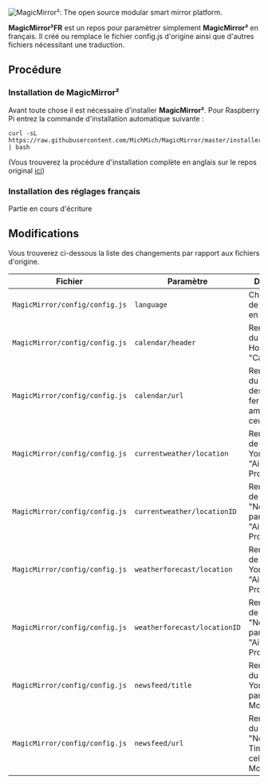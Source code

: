 ![MagicMirror²: The open source modular smart mirror platform. ](https://github.com/MichMich/MagicMirror/blob/master/.github/header.png)

**MagicMirror²FR** est un repos pour paramétrer simplement **MagicMirror²** en français. Il créé ou remplace le fichier config.js d'origine ainsi que d'autres fichiers nécessitant une traduction.

## Procédure

### Installation de MagicMirror²
Avant toute chose il est nécessaire d'installer **MagicMirror²**. Pour Raspberry Pi entrez la commande d'installation automatique suivante :
````
curl -sL https://raw.githubusercontent.com/MichMich/MagicMirror/master/installers/raspberry.sh | bash
````

(Vous trouverez la procédure d'installation complète en anglais sur le repos original [ici](https://github.com/MichMich/MagicMirror))

### Installation des réglages français
Partie en cours d'écriture

## Modifications

Vous trouverez ci-dessous la liste des changements par rapport aux fichiers d'origine.

| **Fichier** | **Paramètre** | **Description** |
| --- | --- | --- |
| `MagicMirror/config/config.js` | `language` | Changement de la langue en français |
| `MagicMirror/config/config.js` | `calendar/header` | Remplacement du titre "US Holidays" par "Calendrier" |
| `MagicMirror/config/config.js` | `calendar/url` | Remplacement du calendrier des jours feriés américains par ceux français |
| `MagicMirror/config/config.js` | `currentweather/location` | Remplacement de "New-York" par "Aix-en-Provence" |
| `MagicMirror/config/config.js` | `currentweather/locationID` | Remplacement de l'ID de "New-York" par celui de "Aix-en-Provence" |
| `MagicMirror/config/config.js` | `weatherforecast/location` | Remplacement de "New-York" par "Aix-en-Provence" |
| `MagicMirror/config/config.js` | `weatherforecast/locationID` | Remplacement de l'ID de "New-York" par celui de "Aix-en-Provence" |
| `MagicMirror/config/config.js` | `newsfeed/title` | Remplacement du titre "New-York Times" par "Le Monde" |
| `MagicMirror/config/config.js` | `newsfeed/url` | Remplacement du flux RSS du "New-York Times" par celui de "Le Monde" |
